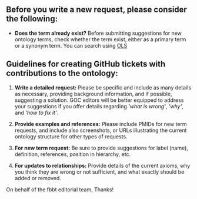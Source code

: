 ## Before you write a new request, please consider the following: 

- **Does the term already exist?** Before submitting suggestions for new ontology terms, check whether the term exist, either as a primary term or a synonym term. You can search using [OLS](http://www.ebi.ac.uk/ols/ontologies/fbbt)

## Guidelines for creating GitHub tickets with contributions to the ontology:

1. **Write a detailed request:** Please be specific and include as many details as necessary, providing background information, and if possible, suggesting a solution. GOC editors will be better equipped to address your suggestions if you offer details regarding *'what is wrong'*, *'why'*, and *'how to fix it'*.

2. **Provide examples and references:** Please include PMIDs for new term requests, and include also screenshots, or URLs illustrating the current ontology structure for other types of requests. 

3. **For new term request:** Be sure to provide suggestions for label (name), definition, references, position in hierarchy, etc.

4. **For updates to relationships:** Provide details of the current axioms, why you think they are wrong or not sufficient, and what exactly should be added or removed.

On behalf of the fbbt editorial team, Thanks!
